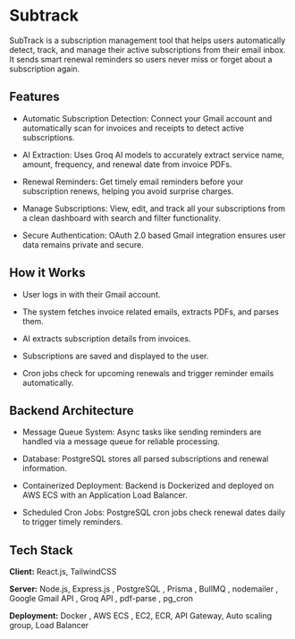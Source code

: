 
# Subtrack

SubTrack is a subscription management tool that helps users automatically detect, track, and manage their active subscriptions from their email inbox. It sends smart renewal reminders so users never miss or forget about a subscription again.


## Features

- Automatic Subscription Detection: Connect your Gmail account and automatically scan for invoices and receipts to detect active subscriptions.

- AI Extraction: Uses Groq AI models to accurately extract service name, amount, frequency, and renewal date from invoice PDFs.

- Renewal Reminders: Get timely email reminders before your subscription renews, helping you avoid surprise charges.

- Manage Subscriptions: View, edit, and track all your subscriptions from a clean dashboard with search and filter functionality.

- Secure Authentication: OAuth 2.0 based Gmail integration ensures user data remains private and secure.


## How it Works

- User logs in with their Gmail account.

- The system fetches invoice related emails, extracts PDFs, and parses them.

- AI extracts subscription details from invoices.

- Subscriptions are saved and displayed to the user.

- Cron jobs check for upcoming renewals and trigger reminder emails automatically.

## Backend Architecture

- Message Queue System: Async tasks like sending reminders are handled via a message queue for reliable processing.

- Database: PostgreSQL stores all parsed subscriptions and renewal information.

- Containerized Deployment: Backend is Dockerized and deployed on AWS ECS with an Application Load Balancer.

- Scheduled Cron Jobs: PostgreSQL cron jobs check renewal dates daily to trigger timely reminders.

## Tech Stack

**Client:** React.js, TailwindCSS

**Server:** Node.js, Express.js , PostgreSQL , Prisma , BullMQ , nodemailer , Google Gmail API , Groq API , pdf-parse , pg_cron 

**Deployment:** Docker , AWS ECS , EC2, ECR, API Gateway, Auto scaling group, Load Balancer

